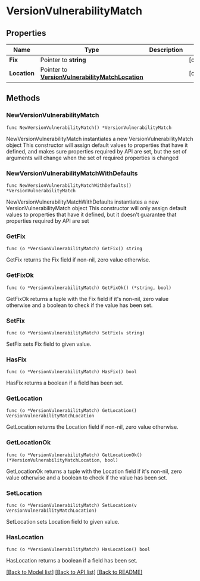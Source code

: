 # VersionVulnerabilityMatch

## Properties

Name | Type | Description | Notes
------------ | ------------- | ------------- | -------------
**Fix** | Pointer to **string** |  | [optional] 
**Location** | Pointer to [**VersionVulnerabilityMatchLocation**](VersionVulnerabilityMatchLocation.md) |  | [optional] 

## Methods

### NewVersionVulnerabilityMatch

`func NewVersionVulnerabilityMatch() *VersionVulnerabilityMatch`

NewVersionVulnerabilityMatch instantiates a new VersionVulnerabilityMatch object
This constructor will assign default values to properties that have it defined,
and makes sure properties required by API are set, but the set of arguments
will change when the set of required properties is changed

### NewVersionVulnerabilityMatchWithDefaults

`func NewVersionVulnerabilityMatchWithDefaults() *VersionVulnerabilityMatch`

NewVersionVulnerabilityMatchWithDefaults instantiates a new VersionVulnerabilityMatch object
This constructor will only assign default values to properties that have it defined,
but it doesn't guarantee that properties required by API are set

### GetFix

`func (o *VersionVulnerabilityMatch) GetFix() string`

GetFix returns the Fix field if non-nil, zero value otherwise.

### GetFixOk

`func (o *VersionVulnerabilityMatch) GetFixOk() (*string, bool)`

GetFixOk returns a tuple with the Fix field if it's non-nil, zero value otherwise
and a boolean to check if the value has been set.

### SetFix

`func (o *VersionVulnerabilityMatch) SetFix(v string)`

SetFix sets Fix field to given value.

### HasFix

`func (o *VersionVulnerabilityMatch) HasFix() bool`

HasFix returns a boolean if a field has been set.

### GetLocation

`func (o *VersionVulnerabilityMatch) GetLocation() VersionVulnerabilityMatchLocation`

GetLocation returns the Location field if non-nil, zero value otherwise.

### GetLocationOk

`func (o *VersionVulnerabilityMatch) GetLocationOk() (*VersionVulnerabilityMatchLocation, bool)`

GetLocationOk returns a tuple with the Location field if it's non-nil, zero value otherwise
and a boolean to check if the value has been set.

### SetLocation

`func (o *VersionVulnerabilityMatch) SetLocation(v VersionVulnerabilityMatchLocation)`

SetLocation sets Location field to given value.

### HasLocation

`func (o *VersionVulnerabilityMatch) HasLocation() bool`

HasLocation returns a boolean if a field has been set.


[[Back to Model list]](../README.md#documentation-for-models) [[Back to API list]](../README.md#documentation-for-api-endpoints) [[Back to README]](../README.md)


